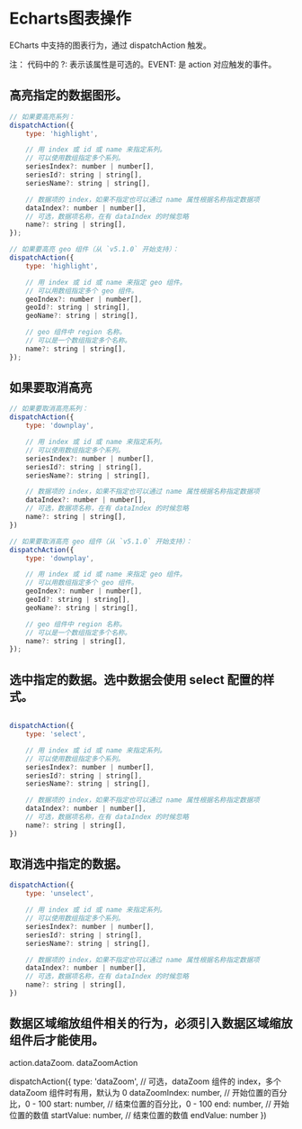 # Echarts图表操作

ECharts 中支持的图表行为，通过 dispatchAction 触发。

注： 代码中的 ?: 表示该属性是可选的。EVENT: 是 action 对应触发的事件。

## 高亮指定的数据图形。

```javascript
// 如果要高亮系列：
dispatchAction({
    type: 'highlight',

    // 用 index 或 id 或 name 来指定系列。
    // 可以使用数组指定多个系列。
    seriesIndex?: number | number[],
    seriesId?: string | string[],
    seriesName?: string | string[],

    // 数据项的 index，如果不指定也可以通过 name 属性根据名称指定数据项
    dataIndex?: number | number[],
    // 可选，数据项名称，在有 dataIndex 的时候忽略
    name?: string | string[],
});

// 如果要高亮 geo 组件（从 `v5.1.0` 开始支持）：
dispatchAction({
    type: 'highlight',

    // 用 index 或 id 或 name 来指定 geo 组件。
    // 可以用数组指定多个 geo 组件。
    geoIndex?: number | number[],
    geoId?: string | string[],
    geoName?: string | string[],

    // geo 组件中 region 名称。
    // 可以是一个数组指定多个名称。
    name?: string | string[],
});
```
## 如果要取消高亮

```javascript
// 如果要取消高亮系列：
dispatchAction({
    type: 'downplay',

    // 用 index 或 id 或 name 来指定系列。
    // 可以使用数组指定多个系列。
    seriesIndex?: number | number[],
    seriesId?: string | string[],
    seriesName?: string | string[],

    // 数据项的 index，如果不指定也可以通过 name 属性根据名称指定数据项
    dataIndex?: number | number[],
    // 可选，数据项名称，在有 dataIndex 的时候忽略
    name?: string | string[],
})

// 如果要取消高亮 geo 组件（从 `v5.1.0` 开始支持）：
dispatchAction({
    type: 'downplay',

    // 用 index 或 id 或 name 来指定 geo 组件。
    // 可以用数组指定多个 geo 组件。
    geoIndex?: number | number[],
    geoId?: string | string[],
    geoName?: string | string[],

    // geo 组件中 region 名称。
    // 可以是一个数组指定多个名称。
    name?: string | string[],
});

```

## 选中指定的数据。选中数据会使用 select 配置的样式。

```javascript

dispatchAction({
    type: 'select',

    // 用 index 或 id 或 name 来指定系列。
    // 可以使用数组指定多个系列。
    seriesIndex?: number | number[],
    seriesId?: string | string[],
    seriesName?: string | string[],

    // 数据项的 index，如果不指定也可以通过 name 属性根据名称指定数据项
    dataIndex?: number | number[],
    // 可选，数据项名称，在有 dataIndex 的时候忽略
    name?: string | string[],
})

```

## 取消选中指定的数据。

```javascript
dispatchAction({
    type: 'unselect',

    // 用 index 或 id 或 name 来指定系列。
    // 可以使用数组指定多个系列。
    seriesIndex?: number | number[],
    seriesId?: string | string[],
    seriesName?: string | string[],

    // 数据项的 index，如果不指定也可以通过 name 属性根据名称指定数据项
    dataIndex?: number | number[],
    // 可选，数据项名称，在有 dataIndex 的时候忽略
    name?: string | string[],
})

```


## 数据区域缩放组件相关的行为，必须引入数据区域缩放组件后才能使用。

action.dataZoom. dataZoomAction


dispatchAction({
    type: 'dataZoom',
    // 可选，dataZoom 组件的 index，多个 dataZoom 组件时有用，默认为 0
    dataZoomIndex: number,
    // 开始位置的百分比，0 - 100
    start: number,
    // 结束位置的百分比，0 - 100
    end: number,
    // 开始位置的数值
    startValue: number,
    // 结束位置的数值
    endValue: number
})